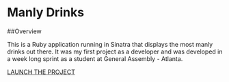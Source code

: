 # Manly Drinks

##Overview

This is a Ruby application running in Sinatra that displays the most manly drinks out there. 
It was my first project as a developer and was developed in a week long sprint as a student at General Assembly - Atlanta. 

<a href="https://manlydrinks.herokuapp.com/">LAUNCH THE PROJECT</a>
